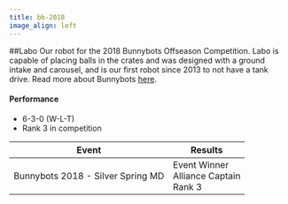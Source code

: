 ```yaml
---
title: bb-2018
image_align: left
---
```


##Labo
Our robot for the 2018 Bunnybots Offseason Competition. Labo is capable of placing balls in the crates and was designed with a ground intake and carousel, and is our first robot since 2013 to not have a tank drive. Read more about Bunnybots [here](https://robot.mbhs.edu/bunnybots).

#### Performance
* 6-3-0 (W-L-T)
* Rank 3 in competition


<html>
<table class="table table-striped table-hover">
  <thead> 
    <tr>
        <th>Event</th>
        <th>Results</th>
      </tr>
    </thead>
  <tbody>
     <tr>
        <td> Bunnybots 2018 - Silver Spring MD</td>
        <td> Event Winner <br/> Alliance Captain <br/> Rank 3 </td>
      </tr>
    <tr>
  </tbody>
</table>
</html>